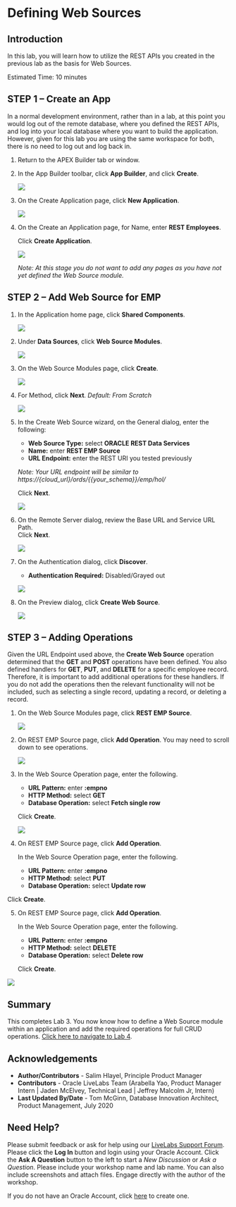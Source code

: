 # Defining Web Sources

## Introduction
In this lab, you will learn how to utilize the REST APIs you created in the previous lab as the basis for Web Sources.

Estimated Time: 10 minutes

## **STEP 1** – Create an App  
In a normal development environment, rather than in a lab, at this point you would log out of the remote database, where you defined the REST APIs, and log into your local database where you want to build the application. However, given for this lab you are using the same workspace for both, there is no need to log out and log back in.

1. Return to the APEX Builder tab or window.
2. In the App Builder toolbar, click **App Builder**, and click **Create**.

    ![](images/go-create.png " ")

3. On the Create Application page, click **New Application**.

    ![](images/new-app.png " ")

4. On the Create an Application page, for Name, enter **REST Employees**.

    Click **Create Application**.

    ![](images/create-app.png " ")

    *Note: At this stage you do not want to add any pages as you have not yet defined the Web Source module.*

## **STEP 2** – Add Web Source for EMP

1. In the Application home page, click **Shared Components**.

    ![](images/go-shared.png " ")

2. Under **Data Sources**, click **Web Source Modules**.

    ![](images/go-web-source.png " ")

3. On the Web Source Modules page, click **Create**.

    ![](images/create-web-source-module.png " ")

4. For Method, click **Next**. *Default: From Scratch*

    ![](images/create-web-source-module2.png " ")

5. In the Create Web Source wizard, on the General dialog, enter the following:
    - **Web Source Type:** select **ORACLE REST Data Services**
    - **Name:** enter **REST EMP Source**
    - **URL Endpoint:** enter the REST URI you tested previously

    *Note: Your URL endpoint will be similar to https://{cloud\_url}/ords/{{your_schema}}/emp/hol/*

    Click **Next**.

    ![](images/set-url.png " ")

6. On the Remote Server dialog, review the Base URL and Service URL Path.   
    Click **Next**.

    ![](images/review-urls.png " ")

7. On the Authentication dialog, click **Discover**.

    - **Authentication Required:** Disabled/Grayed out

    ![](images/discover.png " ")

8. On the Preview dialog, click **Create Web Source**.

    ![](images/create-web-source.png " ")

## **STEP 3** – Adding Operations
Given the URL Endpoint used above, the **Create Web Source** operation determined that the **GET** and **POST** operations have been defined. You also defined handlers for **GET**, **PUT**, and **DELETE** for a specific employee record. Therefore, it is important to add additional operations for these handlers. If you do not add the operations then the relevant functionality will not be included, such as selecting a single record, updating a record, or deleting a record.

1. On the Web Source Modules page, click **REST EMP Source**.

    ![](images/edit-web-source.png " ")

2. On REST EMP Source page, click **Add Operation**. You may need to scroll down to see operations.

    ![](images/add-operation.png " ")

3. In the Web Source Operation page, enter the following.
    - **URL Pattern:** enter **:empno**
    - **HTTP Method:** select **GET**
    - **Database Operation:** select **Fetch single row**

    Click **Create**.

    ![](images/add-get.png " ")

4. On REST EMP Source page, click **Add Operation**.

    In the Web Source Operation page, enter the following.
    - **URL Pattern:** enter **:empno**
    - **HTTP Method:** select **PUT**
    - **Database Operation:** select **Update row**

  Click **Create**.

5. On REST EMP Source page, click **Add Operation**.

    In the Web Source Operation page, enter the following.
     - **URL Pattern:** enter **:empno**
     - **HTTP Method:** select **DELETE**
     - **Database Operation:** select **Delete row**

   Click **Create**.

![](images/all-operations.png " ")


## **Summary**
This completes Lab 3. You now know how to define a Web Source module within an application and add the required operations for full CRUD operations. [Click here to navigate to Lab 4](?lab=lab-4-creating-pages).

## **Acknowledgements**

 - **Author/Contributors** -  Salim Hlayel, Principle Product Manager
 - **Contributors** - Oracle LiveLabs Team (Arabella Yao, Product Manager Intern | Jaden McElvey, Technical Lead | Jeffrey Malcolm Jr, Intern)
 - **Last Updated By/Date** - Tom McGinn, Database Innovation Architect, Product Management, July 2020

## Need Help?
Please submit feedback or ask for help using our [LiveLabs Support Forum](https://community.oracle.com/tech/developers/categories/oracle-apex-development-workshops). Please click the **Log In** button and login using your Oracle Account. Click the **Ask A Question** button to the left to start a *New Discussion* or *Ask a Question*.  Please include your workshop name and lab name.  You can also include screenshots and attach files.  Engage directly with the author of the workshop.

If you do not have an Oracle Account, click [here](https://profile.oracle.com/myprofile/account/create-account.jspx) to create one.
